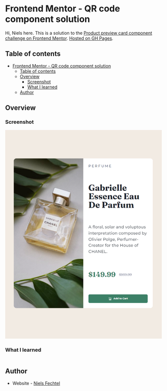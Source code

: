 # Frontend Mentor - QR code component solution

Hi, Niels here.
This is a solution to the [Product preview card component challenge on Frontend Mentor](https://www.frontendmentor.io/challenges/product-preview-card-component-GO7UmttRfa). [Hosted on GH Pages](https://nielsfechtel.github.io/frontendmentor_1_recipe/).

## Table of contents

- [Frontend Mentor - QR code component solution](#frontend-mentor---qr-code-component-solution)
  - [Table of contents](#table-of-contents)
  - [Overview](#overview)
    - [Screenshot](#screenshot)
    - [What I learned](#what-i-learned)
  - [Author](#author)

## Overview

### Screenshot

![](./Screenshot.png)

### What I learned

```css

```

## Author

- Website - [Niels Fechtel](https://niels-fechtel.com)
